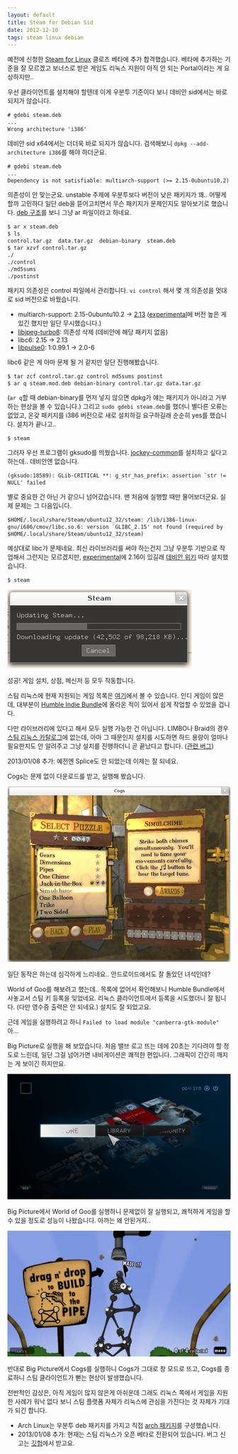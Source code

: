 ```yaml
---
layout: default
title: Steam for Debian Sid
date: 2012-12-10
tags: steam linux debian
---
```


예전에 신청한 [Steam for Linux](http://steamcommunity.com/linux) 클로즈 베타에
추가 합격했습니다.
베타에 추가하는 기준을 잘 모르겠고
보너스로 받은 게임도 리눅스 지원이 아직 안 되는 Portal이라는 게 요상하지만..

우선 클라이언트를 설치해야 할텐데 이게 우분투 기준이다 보니
데비안 sid에서는 바로 되지가 않습니다.

    # gdebi steam.deb
    ...
    Wrong architecture 'i386'

데비안 sid x64에서는 더더욱 바로 되지가 않습니다.
검색해보니 `dpkg --add-architecture i386`를 해야 하더군요.

    # gdebi steam.deb
    ...
    Dependency is not satisfiable: multiarch-support (>= 2.15-0ubuntu10.2)

의존성이 안 맞는군요.
unstable 주제에 우분투보다 버전이 낮은 패키지가 꽤..
어떻게 할까 고민하다 일단 deb을 뜯어고치면서 무슨 패키지가 문제인지도 알아보기로 했습니다.
[deb 구조](http://tldp.org/HOWTO/html_single/Debian-Binary-Package-Building-HOWTO/)를 보니
그냥 ar 파일이라고 하네요.

    $ ar x steam.deb
    $ ls
    control.tar.gz  data.tar.gz  debian-binary  steam.deb
    $ tar xzvf control.tar.gz
    ./
    ./control
    ./md5sums
    ./postinst

패키지 의존성은 control 파일에서 관리합니다.
`vi control` 해서 몇 개 의존성을 멋대로 sid 버전으로 바꿨습니다.

* multiarch-support: 2.15-0ubuntu10.2 -> [2.13](http://packages.debian.org/sid/multiarch-support)
  ([experimental](http://packages.debian.org/experimental/multiarch-support)에
  버전 높은 게 있긴 했지만 일단 무시했습니다.)
* [libjpeg-turbo8](http://packages.ubuntu.com/quantal/libjpeg-turbo8):
  의존성 삭제 (데비안에 해당 패키지 없음)
* libc6: 2.15 -> 2.13
* [libpulse0](http://packages.ubuntu.com/quantal/libpulse0): 1:0.99.1 -> 2.0-6

libc6 같은 게 아마 문제 될 거 같지만 일단 진행해봤습니다.

    $ tar zcf control.tar.gz control md5sums postinst
    $ ar q steam.mod.deb debian-binary control.tar.gz data.tar.gz

(`ar q`할 때 debian-binary를 먼저 넣지 않으면
dpkg가 얘는 패키지가 아니라고 거부하는 현상을 볼 수 있습니다.)
그리고 `sudo gdebi steam.deb`를 했더니 별다른 오류는 없었고,
온갖 패키지를 i386 버전으로 새로 설치하길 요구하길래 순순히 yes를 했습니다.
설치가 끝나고..

    $ steam

그러자 우선 프로그램이 gksudo를 띄웠습니다.
[jockey-common](http://packages.ubuntu.com/quantal/jockey-common)를 설치하고 싶다고 하는데..
데비안엔 없습니다.

    (gksudo:18589): GLib-CRITICAL **: g_str_has_prefix: assertion `str != NULL' failed

별로 중요한 건 아닌 거 같으니 넘어갔습니다.
맨 처음에 실행할 때만 물어보더군요.
실제 문제는 그 다음입니다.

    $HOME/.local/share/Steam/ubuntu12_32/steam: /lib/i386-linux-gnu/i686/cmov/libc.so.6: version `GLIBC_2.15' not found (required by $HOME/.local/share/Steam/ubuntu12_32/steam)

예상대로 libc가 문제네요.
최신 라이브러리를 써야 하는건지
그냥 우분투 기반으로 작업해서 그런지는 모르겠지만,
[experimental](http://packages.debian.org/experimental/libc6)에 2.16이 있길래
[데비안 위키](http://wiki.debian.org/DebianExperimental) 따라 설치했습니다.

    $ steam

![처음 실행 모습](/images/steam-update.png)

성공! 게임 설치, 상점, 메신저 등 모두 작동합니다.

스팀 리눅스에 현재 지원되는 게임 목록은
[여기](http://store.steampowered.com/search/?os=linux)에서
볼 수 있습니다.
인디 게임이 많은데,
대부분이 [Humble Indie Bundle](https://humblebundle.com)에 올라온 적이 있어서
쉽게 작업할 수 있었을 겁니다.

다만 라이브러리에 있다고 해서 모두 실행 가능한 건 아닙니다.
LIMBO나 Braid의 경우 [스팀 리눅스 카탈로그](http://store.steampowered.com/search/?os=linux&category1=998&snr=1_230_linux__202)에 없는데,
아마 그 때문인지 설치를 시도하면
하드 용량이 얼마나 필요한지도 안 알려주고 그냥 설치를 진행하더니 곧 끝났다고 합니다.
([관련 버그](https://github.com/ValveSoftware/steam-for-linux/issues/58))

2013/01/08 추가: 예전엔 Splice도 안 되었는데 이제는 잘 되네요.

Cogs는 문제 없이 다운로드를 받고, 실행해 봤습니다.

![Cogs 실행 모습](/images/steam-cogs.png)

일단 동작은 하는데 심각하게 느리네요..
안드로이드에서도 잘 돌았던 녀석인데?

World of Goo를 해보려고 했는데..
목록에 없어서 확인해보니 Humble Bundle에서 사놓고서 스팀 키 등록을 잊었네요.
리눅스 클라이언트에서 등록을 시도했더니 잘 됩니다.
(다만 영수증 출력은 안 되네요.)
설치도 잘 되었고요.

근데 게임을 실행하려고 하니 `Failed to load module "canberra-gtk-module"`
아...

Big Picture로 실행을 해 보았습니다.
처음 밸브 로고 뜨는 데에 20초는 기다려야 할 정도로 느린데,
일단 그걸 넘어가면 내비게이션은 쾌적한 편입니다.
그래픽이 간간히 깨지는 게 보이긴 하지만요.

![Big Picture. 일부 그래픽이 깨져 보입니다.](/images/steam-big-picture.png)

Big Picture에서 World of Goo를 실행하니 문제없이 잘 실행되고,
쾌적하게 게임을 할 수 있을 정도로 성능이 나왔습니다.
아까는 왜 안된거지..

![World of Goo.](/images/steam-goo.png)

반대로 Big Picture에서 Cogs를 실행하니 Cogs가 그대로 창 모드로 뜨고,
Cogs를 종료하니 스팀 클라이언트가 뻗는 현상이 발생했습니다.

전반적인 감상은, 아직 게임이 많지 않은게 아쉬운데
그래도 리눅스 쪽에서 게임을 지원한 사례가 워낙 없다 보니
스팀 플랫폼 자체가 리눅스에 관심을 가진다는 것 자체가 기대가 되긴 합니다.

* Arch Linux는 우분투 deb 패키지를 가지고 직접
  [arch 패키지](https://wiki.archlinux.org/index.php/Steam)를 구성했습니다.
* 2013/01/08 추가: 현재는 스팀 리눅스가 오픈 베타로 전환되어 있습니다.
  버그 신고는 [깃헙](https://github.com/ValveSoftware/steam-for-linux)에서
  받고요.

